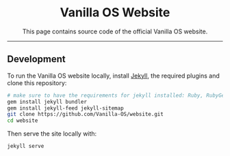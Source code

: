 <div align="center">

# Vanilla OS Website

<sup2>This page contains source code of the official Vanilla OS website.</sup2>

---

</div>

## Development

To run the Vanilla OS website locally, install [Jekyll](https://jekyllrb.com/docs/), the required plugins and clone this repository:

```bash
# make sure to have the requirements for jekyll installed: Ruby, RubyGems, GCC, Make
gem install jekyll bundler
gem install jekyll-feed jekyll-sitemap
git clone https://github.com/Vanilla-OS/website.git
cd website
```

Then serve the site locally with:

```bash
jekyll serve
```
